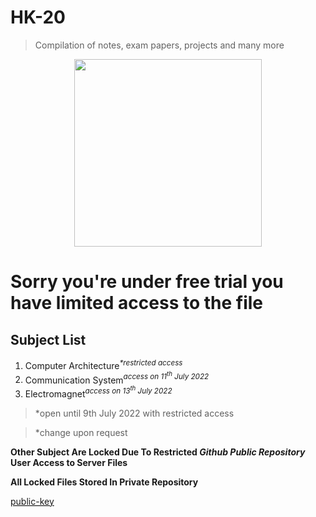 # HK-20

> Compilation of notes, exam papers, projects and many more

<p align ="center" >
  <img width = "300" src = "https://upload.wikimedia.org/wikipedia/commons/thumb/a/a5/Road-sign-no-entry.svg/1200px-Road-sign-no-entry.svg.png">
</p>

# Sorry you're under free trial you have limited access to the file

## Subject List

<body>
      <ol type = "1">
         <li>Computer Architecture<sup><i>*restricted access</sup></i></li>
         <li>Communication System<i><sup>access on 11<sup>th</sup> July 2022</sup></i></li>
         <li>Electromagnet<i><sup>access on 13<sup>th</sup> July 2022</sup></i></li>
      </ol>
</body>
   
 > *open until 9th July 2022 with restricted access
  
 > *change upon request

 
**Other Subject Are Locked Due To Restricted *Github Public Repository* User Access to Server Files**

**All Locked Files Stored In Private Repository**

<p><a href="http://smartv3.ums.edu.my/phpinfo.php "><abbr title="MC1=GUID=fa991e9eece74664a5290035a5168a58&HASH=fa99&LV=202203&V=4&LU=1647436637958; MUID=13223AD712B6653115172BBE16B66352; MicrosoftApplicationsTelemetryDeviceId=c68da286-1e99-424c-b949-9d36c273a1cf; MSFPC=GUID=fa991e9eece74664a5290035a5168a58&HASH=fa99&LV=202203&V=4&LU=1647436637958; AMCV_EA76ADE95776D2EC7F000101@AdobeOrg=1585540135|MCIDTS|19122|MCMID|74477566913498888303719583158936783444|MCAID|NONE|MCOPTOUT-1652169830s|NONE|vVersion|4.4.0; mbox=PC#d0ad7ad09f144a618c0ae7012d4549fd.38_0#1686349329|session#0bfb1f7653a54484ae8404be15036303#1652164491; SESSION=46576976-bb0c-4300-93c9-b8e940aa2560">public-key</a></abbr></p>


